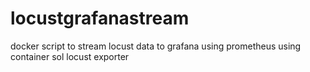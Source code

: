 # locustgrafanastream
docker script to stream locust data to grafana using prometheus using container sol locust exporter
